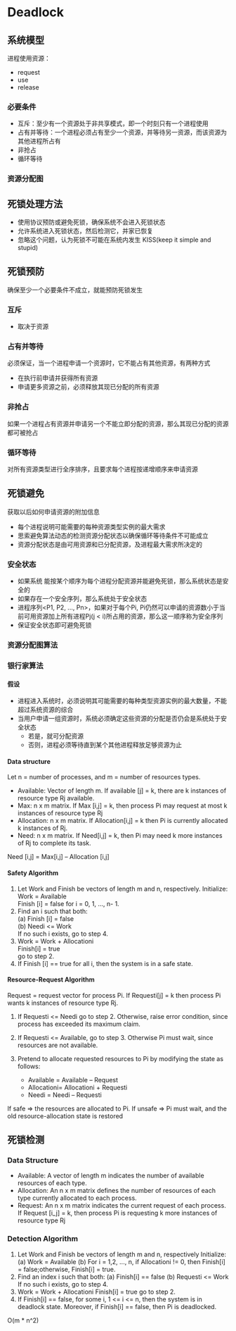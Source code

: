 # Deadlock

## 系统模型

进程使用资源：

- request
- use
- release

### 必要条件

- 互斥：至少有一个资源处于非共享模式，即一个时刻只有一个进程使用
- 占有并等待：一个进程必须占有至少一个资源，并等待另一资源，而该资源为其他进程所占有
- 非抢占
- 循环等待

### 资源分配图

## 死锁处理方法

- 使用协议预防或避免死锁，确保系统不会进入死锁状态
- 允许系统进入死锁状态，然后检测它，并家已恢复
- 忽略这个问题，认为死锁不可能在系统内发生 KISS(keep it simple and stupid)

## 死锁预防

确保至少一个必要条件不成立，就能预防死锁发生

### 互斥

- 取决于资源

### 占有并等待

必须保证，当一个进程申请一个资源时，它不能占有其他资源，有两种方式

- 在执行前申请并获得所有资源
- 申请更多资源之前，必须释放其现已分配的所有资源

### 非抢占

如果一个进程占有资源并申请另一个不能立即分配的资源，那么其现已分配的资源都可被抢占

### 循环等待

对所有资源类型进行全序排序，且要求每个进程按递增顺序来申请资源

## 死锁避免

获取以后如何申请资源的附加信息

- 每个进程说明可能需要的每种资源类型实例的最大需求
- 思索避免算法动态的检测资源分配状态以确保循环等待条件不可能成立
- 资源分配状态是由可用资源和已分配资源，及进程最大需求所决定的

### 安全状态

- 如果系统 能按某个顺序为每个进程分配资源并能避免死锁，那么系统状态是安全的
- 如果存在一个安全序列，那么系统处于安全状态
- 进程序列<P1, P2, ..., Pn>，如果对于每个Pi, Pi仍然可以申请的资源数小于当前可用资源加上所有进程Pj(j < i)所占用的资源，那么这一顺序称为安全序列
- 保证安全状态即可避免死锁

### 资源分配图算法

### 银行家算法

#### 假设

- 进程进入系统时，必须说明其可能需要的每种类型资源实例的最大数量，不能超过系统资源的综合
- 当用户申请一组资源时，系统必须确定这些资源的分配是否仍会是系统处于安全状态
  - 若是，就可分配资源
  - 否则，进程必须等待直到某个其他进程释放足够资源为止

#### Data structure

Let n = number of processes, and m = number of resources types.

- Available: Vector of length m. If available [j] = k, there are k instances of resource type Rj available.
- Max: n x m matrix. If Max [i,j] = k, then process Pi may request at most k instances of resource type Rj
- Allocation: n x m matrix. If Allocation[i,j] = k then Pi is currently allocated k instances of Rj.
- Need: n x m matrix. If Need[i,j] = k, then Pi may need k more instances of Rj to complete its task.

Need [i,j] = Max[i,j] – Allocation [i,j]

#### Safety Algorithm

1. Let Work and Finish be vectors of length m and n, respectively. Initialize:  
Work = Available  
Finish [i] = false for i = 0, 1, …, n- 1.  
2. Find an i such that both:  
(a) Finish [i] = false  
(b) Needi <= Work  
If no such i exists, go to step 4.  
3. Work = Work + Allocationi  
Finish[i] = true  
go to step 2.  
4. If Finish [i] == true for all i, then the system is in a safe state.

#### Resource-Request Algorithm

Request = request vector for process Pi. If Requesti[j] = k then process Pi wants k instances of resource type Rj.

1. If Requesti <= Needi go to step 2. Otherwise, raise error condition, since process has exceeded its maximum claim.
2. If Requesti <= Available, go to step 3. Otherwise Pi must wait, since resources are not available.
3. Pretend to allocate requested resources to Pi by modifying the state as follows:

   - Available = Available – Request
   - Allocationi= Allocationi + Requesti
   - Needi = Needi – Requesti

If safe => the resources are allocated to Pi.
If unsafe => Pi must wait, and the old resource-allocation state is restored

## 死锁检测

### Data Structure

- Available: A vector of length m indicates the number of available resources of each type.
- Allocation: An n x m matrix defines the number of resources of each type currently allocated to each process.
- Request: An n x m matrix indicates the current request of each process. If Request [i_j] = k, then process Pi is requesting k more instances of resource type Rj

### Detection Algorithm

1. Let Work and Finish be vectors of length m and n, respectively
Initialize:
(a) Work = Available
(b) For i = 1,2, ..., n, if Allocationi != 0, then Finish[i] = false;otherwise, Finish[i] = true.
2. Find an index i such that both:
(a) Finish[i] == false
(b) Requesti <= Work
If no such i exists, go to step 4.
3. Work = Work + Allocationi
Finish[i] = true
go to step 2.
4. If Finish[i] == false, for some i, 1 <= i <= n, then the system is in deadlock state. Moreover, if Finish[i] == false, then Pi is deadlocked.

O(m * n^2)
